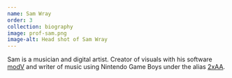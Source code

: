 ```yaml
---
name: Sam Wray
order: 3
collection: biography
image: prof-sam.png
image-alt: Head shot of Sam Wray
---
```

Sam is a musician and digital artist. Creator of visuals with his software [modV](http://github.com/2xaa/modV) and writer of music using Nintendo Game Boys under the alias [2xAA](http://2xaa.fm).